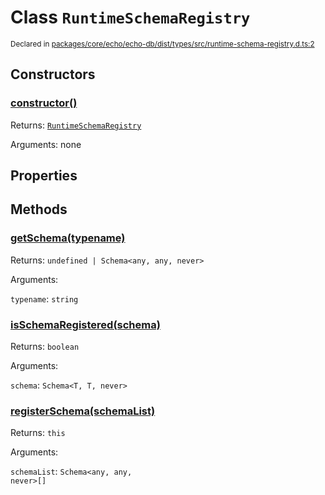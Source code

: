 # Class `RuntimeSchemaRegistry`
<sub>Declared in [packages/core/echo/echo-db/dist/types/src/runtime-schema-registry.d.ts:2]()</sub>




## Constructors
### [constructor()]()




Returns: <code>[RuntimeSchemaRegistry](/api/@dxos/react-client/classes/RuntimeSchemaRegistry)</code>

Arguments: none





## Properties


## Methods
### [getSchema(typename)]()




Returns: <code>undefined | Schema&lt;any, any, never&gt;</code>

Arguments: 

`typename`: <code>string</code>


### [isSchemaRegistered(schema)]()




Returns: <code>boolean</code>

Arguments: 

`schema`: <code>Schema&lt;T, T, never&gt;</code>


### [registerSchema(schemaList)]()




Returns: <code>this</code>

Arguments: 

`schemaList`: <code>Schema&lt;any, any, never&gt;[]</code>



